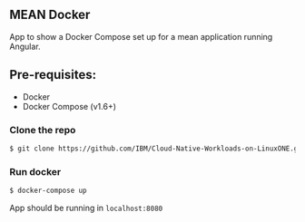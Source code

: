 ## MEAN Docker
App to show a Docker Compose set up for a mean application running Angular.

## Pre-requisites:
* Docker
* Docker Compose (v1.6+)

### Clone the repo
```bash
$ git clone https://github.com/IBM/Cloud-Native-Workloads-on-LinuxONE.git
```

 ### Run docker
 ```bash
 $ docker-compose up
 ```

 App should be running in `localhost:8080`
